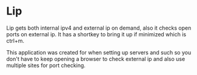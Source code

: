 # Lip

Lip gets both internal ipv4 and external ip on demand, also it checks open ports on external ip. It has a shortkey to bring it up if minimized which is ctrl+m.

This application was created for when setting up servers and such so you don't have to keep opening a browser to check external ip and also use multiple sites for port checking.
